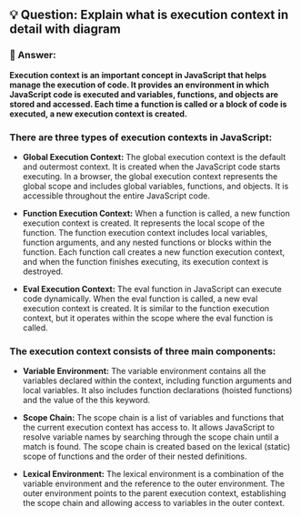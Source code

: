 ## 💡 Question: Explain what is execution context in detail with diagram

### 🚀 Answer:

**Execution context is an important concept in JavaScript that helps manage the execution of code. It provides an environment in which JavaScript code is executed and variables, functions, and objects are stored and accessed. Each time a function is called or a block of code is executed, a new execution context is created.**

### There are three types of execution contexts in JavaScript:

- **Global Execution Context:** The global execution context is the default and outermost context. It is created when the JavaScript code starts executing. In a browser, the global execution context represents the global scope and includes global variables, functions, and objects. It is accessible throughout the entire JavaScript code.

- **Function Execution Context:** When a function is called, a new function execution context is created. It represents the local scope of the function. The function execution context includes local variables, function arguments, and any nested functions or blocks within the function. Each function call creates a new function execution context, and when the function finishes executing, its execution context is destroyed.

- **Eval Execution Context:** The eval function in JavaScript can execute code dynamically. When the eval function is called, a new eval execution context is created. It is similar to the function execution context, but it operates within the scope where the eval function is called.

### The execution context consists of three main components:

- **Variable Environment:** The variable environment contains all the variables declared within the context, including function arguments and local variables. It also includes function declarations (hoisted functions) and the value of the this keyword.

- **Scope Chain:** The scope chain is a list of variables and functions that the current execution context has access to. It allows JavaScript to resolve variable names by searching through the scope chain until a match is found. The scope chain is created based on the lexical (static) scope of functions and the order of their nested definitions.

- **Lexical Environment:** The lexical environment is a combination of the variable environment and the reference to the outer environment. The outer environment points to the parent execution context, establishing the scope chain and allowing access to variables in the outer context.

